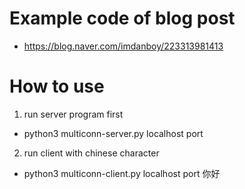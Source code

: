 # Example code of blog post
- https://blog.naver.com/imdanboy/223313981413

# How to use
1. run server program first
- python3 multiconn-server.py localhost port

2. run client with chinese character
- python3 multiconn-client.py localhost port 你好
